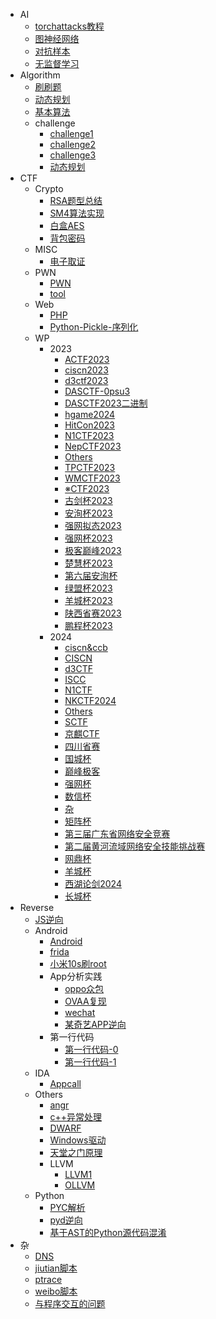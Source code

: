 - AI
  - [torchattacks教程](/AI/torchattacks教程)
  - [图神经网络](/AI/图神经网络)
  - [对抗样本](/AI/对抗样本)
  - [无监督学习](/AI/无监督学习)
- Algorithm
  - [刷刷题](/Algorithm/刷刷题)
  - [动态规划](/Algorithm/动态规划)
  - [基本算法](/Algorithm/基本算法)
  - challenge
    - [challenge1](/Algorithm/challenge/challenge1)
    - [challenge2](/Algorithm/challenge/challenge2)
    - [challenge3](/Algorithm/challenge/challenge3)
    - [动态规划](/Algorithm/challenge/动态规划)
- CTF
  - Crypto
    - [RSA题型总结](/CTF/Crypto/RSA题型总结)
    - [SM4算法实现](/CTF/Crypto/SM4算法实现)
    - [白盒AES](/CTF/Crypto/白盒AES)
    - [背包密码](/CTF/Crypto/背包密码)
  - MISC
    - [电子取证](/CTF/MISC/电子取证)
  - PWN
    - [PWN](/CTF/PWN/PWN)
    - [tool](/CTF/PWN/tool)
  - Web
    - [PHP](/CTF/Web/PHP)
    - [Python-Pickle-序列化](/CTF/Web/Python-Pickle-序列化)
  - WP
    - 2023
      - [ACTF2023](/CTF/WP/2023/ACTF2023)
      - [ciscn2023](/CTF/WP/2023/ciscn2023)
      - [d3ctf2023](/CTF/WP/2023/d3ctf2023)
      - [DASCTF-0psu3](/CTF/WP/2023/DASCTF-0psu3)
      - [DASCTF2023二进制](/CTF/WP/2023/DASCTF2023二进制)
      - [hgame2024](/CTF/WP/2023/hgame2024)
      - [HitCon2023](/CTF/WP/2023/HitCon2023)
      - [N1CTF2023](/CTF/WP/2023/N1CTF2023)
      - [NepCTF2023](/CTF/WP/2023/NepCTF2023)
      - [Others](/CTF/WP/2023/Others)
      - [TPCTF2023](/CTF/WP/2023/TPCTF2023)
      - [WMCTF2023](/CTF/WP/2023/WMCTF2023)
      - [※CTF2023](/CTF/WP/2023/※CTF2023)
      - [古剑杯2023](/CTF/WP/2023/古剑杯2023)
      - [安洵杯2023](/CTF/WP/2023/安洵杯2023)
      - [强网拟态2023](/CTF/WP/2023/强网拟态2023)
      - [强网杯2023](/CTF/WP/2023/强网杯2023)
      - [极客巅峰2023](/CTF/WP/2023/极客巅峰2023)
      - [楚慧杯2023](/CTF/WP/2023/楚慧杯2023)
      - [第六届安洵杯](/CTF/WP/2023/第六届安洵杯)
      - [绿盟杯2023](/CTF/WP/2023/绿盟杯2023)
      - [羊城杯2023](/CTF/WP/2023/羊城杯2023)
      - [陕西省赛2023](/CTF/WP/2023/陕西省赛2023)
      - [鹏程杯2023](/CTF/WP/2023/鹏程杯2023)
    - 2024
      - [ciscn&ccb](/CTF/WP/2024/ciscn&ccb)
      - [CISCN](/CTF/WP/2024/CISCN)
      - [d3CTF](/CTF/WP/2024/d3CTF)
      - [ISCC](/CTF/WP/2024/ISCC)
      - [N1CTF](/CTF/WP/2024/N1CTF)
      - [NKCTF2024](/CTF/WP/2024/NKCTF2024)
      - [Others](/CTF/WP/2024/Others)
      - [SCTF](/CTF/WP/2024/SCTF)
      - [京麒CTF](/CTF/WP/2024/京麒CTF)
      - [四川省赛](/CTF/WP/2024/四川省赛)
      - [国城杯](/CTF/WP/2024/国城杯)
      - [巅峰极客](/CTF/WP/2024/巅峰极客)
      - [强网杯](/CTF/WP/2024/强网杯)
      - [数信杯](/CTF/WP/2024/数信杯)
      - [杂](/CTF/WP/2024/杂)
      - [矩阵杯](/CTF/WP/2024/矩阵杯)
      - [第三届广东省网络安全竞赛](/CTF/WP/2024/第三届广东省网络安全竞赛)
      - [第二届黄河流域网络安全技能挑战赛](/CTF/WP/2024/第二届黄河流域网络安全技能挑战赛)
      - [网鼎杯](/CTF/WP/2024/网鼎杯)
      - [羊城杯](/CTF/WP/2024/羊城杯)
      - [西湖论剑2024](/CTF/WP/2024/西湖论剑2024)
      - [长城杯](/CTF/WP/2024/长城杯)
- Reverse
  - [JS逆向](/Reverse/JS逆向)
  - Android
    - [Android](/Reverse/Android/Android)
    - [frida](/Reverse/Android/frida)
    - [小米10s刷root](/Reverse/Android/小米10s刷root)
    - App分析实践
      - [oppo众包](/Reverse/Android/App分析实践/oppo众包)
      - [OVAA复现](/Reverse/Android/App分析实践/OVAA复现)
      - [wechat](/Reverse/Android/App分析实践/wechat)
      - [某奇艺APP逆向](/Reverse/Android/App分析实践/某奇艺APP逆向)
    - 第一行代码
      - [第一行代码-0](/Reverse/Android/第一行代码/第一行代码-0)
      - [第一行代码-1](/Reverse/Android/第一行代码/第一行代码-1)
  - IDA
    - [Appcall](/Reverse/IDA/Appcall)
  - Others
    - [angr](/Reverse/Others/angr)
    - [c++异常处理](/Reverse/Others/c++异常处理)
    - [DWARF](/Reverse/Others/DWARF)
    - [Windows驱动](/Reverse/Others/Windows驱动)
    - [天堂之门原理](/Reverse/Others/天堂之门原理)
    - LLVM
      - [LLVM1](/Reverse/Others/LLVM/LLVM1)
      - [OLLVM](/Reverse/Others/LLVM/OLLVM)
  - Python
    - [PYC解析](/Reverse/Python/PYC解析)
    - [pyd逆向](/Reverse/Python/pyd逆向)
    - [基于AST的Python源代码混淆](/Reverse/Python/基于AST的Python源代码混淆)
- 杂
  - [DNS](/杂/DNS)
  - [jiutian脚本](/杂/jiutian脚本)
  - [ptrace](/杂/ptrace)
  - [weibo脚本](/杂/weibo脚本)
  - [与程序交互的问题](/杂/与程序交互的问题)

